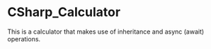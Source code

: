 # CSharp_Calculator
This is a calculator that makes use of inheritance and async (await) operations.

